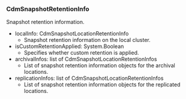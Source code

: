 ### CdmSnapshotRetentionInfo
Snapshot retention information.

- localInfo: CdmSnapshotLocationRetentionInfo
  - Snapshot retention information on the local cluster.
- isCustomRetentionApplied: System.Boolean
  - Specifies whether custom retention is applied.
- archivalInfos: list of CdmSnapshotLocationRetentionInfos
  - List of snapshot retention information objects for the archival locations.
- replicationInfos: list of CdmSnapshotLocationRetentionInfos
  - List of snapshot retention information objects for the replicated locations.
